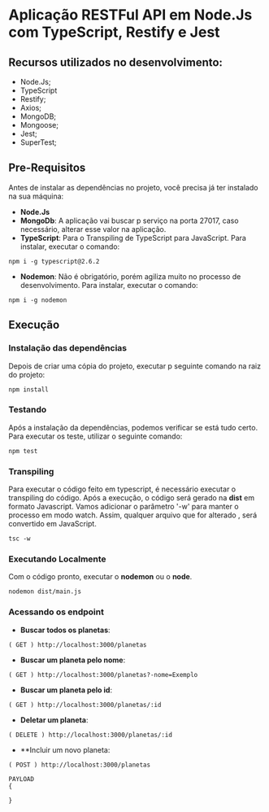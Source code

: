 # Aplicação RESTFul API em Node.Js com TypeScript, Restify e Jest

## Recursos utilizados no desenvolvimento:

- Node.Js;
- TypeScript
- Restify;
- Axios;
- MongoDB;
- Mongoose;
- Jest;
- SuperTest;


## Pre-Requisitos

Antes de instalar as dependências no projeto, você precisa já ter instalado na sua máquina:

* **Node.Js**
* **MongoDb**: A aplicação vai buscar p serviço na porta 27017, caso necessário, alterar esse valor na aplicação.
* **TypeScript**: Para o Transpiling de TypeScript para JavaScript. Para instalar, executar o comando:
```
npm i -g typescript@2.6.2
```
* **Nodemon**: Não é obrigatório, porém agiliza muito no processo de desenvolvimento. Para instalar, executar o comando:
```
npm i -g nodemon
```

## Execução   

### Instalação das dependências

Depois de criar uma cópia do projeto, executar p seguinte comando na raiz do projeto:
```
npm install
```

### Testando
Após a instalação da dependências, podemos verificar se está tudo certo.
Para executar os teste, utilizar o seguinte comando:
```
npm test
```

### Transpiling
Para executar o código feito em typescript, é necessário executar o transpiling do código. 
Após a execução, o código será gerado na **dist** em formato Javascript. 
Vamos adicionar o parâmetro '-w' para manter o processo em modo watch. Assim, qualquer arquivo que for alterado , será convertido em JavaScript.
```
tsc -w
```

### Executando Localmente
Com o código pronto, executar o **nodemon** ou o **node**.
```
nodemon dist/main.js
```


### Acessando os endpoint

* **Buscar todos os planetas**: 
```
( GET ) http://localhost:3000/planetas
```

* **Buscar um planeta pelo nome**: 
```
( GET ) http://localhost:3000/planetas?-nome=Exemplo
```

* **Buscar um planeta pelo id**:  
```
( GET ) http://localhost:3000/planetas/:id
```

* **Deletar um planeta**:
```
( DELETE ) http://localhost:3000/planetas/:id
```

* **Incluir um novo planeta: 
```
( POST ) http://localhost:3000/planetas

PAYLOAD 
{

}
```
